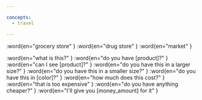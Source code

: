 ```yaml
---

concepts:
  - travel

---
```


:word{en="grocery store" }
:word{en="drug store" }
:word{en="market" }

:word{en="what is this?" }
:word{en="do you have [product]?" }
:word{en="can I see [product]?" }
:word{en="do you have this in a larger size?" }
:word{en="do you have this in a smaller size?" }
:word{en="do you have this in [color]?" }
:word{en="how much does this cost?" }
:word{en="that is too expensive" }
:word{en="do you have anything cheaper?" }
:word{en="I'll give you [money_amount] for it" }
